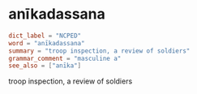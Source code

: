 # anīkadassana

``` toml
dict_label = "NCPED"
word = "anīkadassana"
summary = "troop inspection, a review of soldiers"
grammar_comment = "masculine a"
see_also = ["anīka"]
```

troop inspection, a review of soldiers

